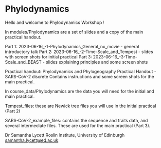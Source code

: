 # Phylodynamics

Hello and welcome to Phylodynamics Workshop !

In modules/Phylodynamics are a set of slides and a copy of the main practical handout.

Part 1: 2023-06-16_-1-Phylodynamics_General_no_movie - general introductory talk
Part 2: 2023-06-16_-2-Time-Scale_and_Tempest - slides with screen shots for initial practical
Part 3: 2023-06-16_-3-Time-Scale_and_BEAST - slides explaining principles and some screen shots

Practical handout: Phylodynamics and Phylogeography Practical Handout - SARS-CoV-2 discrete
Contains instructions and some screen shots for the main practical.


In course_data/Phylodynamics are the data you will need for the initial and main practical.

Tempest_files: these are Newick tree files you will use in the initial practical (Part 2)

SARS-CoV-2_example_files: contains the sequence and traits data, and several intermediate files.  These are used for the main practical (Part 3).



Dr Samantha Lycett
Roslin Institute, University of Edinburgh
samantha.lycett@ed.ac.uk
